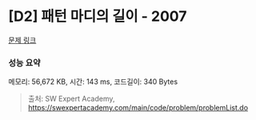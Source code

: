 # [D2] 패턴 마디의 길이 - 2007 

[문제 링크](https://swexpertacademy.com/main/code/problem/problemDetail.do?contestProbId=AV5P1kNKAl8DFAUq) 

### 성능 요약

메모리: 56,672 KB, 시간: 143 ms, 코드길이: 340 Bytes



> 출처: SW Expert Academy, https://swexpertacademy.com/main/code/problem/problemList.do